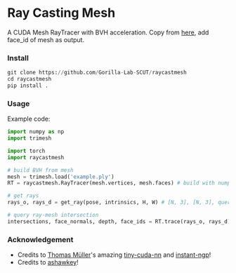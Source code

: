 # Ray Casting Mesh

A CUDA Mesh RayTracer with BVH acceleration.
Copy from [here](https://github.com/ashawkey/raytracing), add face_id of mesh as output.


### Install

```python
git clone https://github.com/Gorilla-Lab-SCUT/raycastmesh
cd raycastmesh
pip install .
```

### Usage

Example code:

```python
import numpy as np
import trimesh

import torch
import raycastmesh

# build BVH from mesh
mesh = trimesh.load('example.ply')
RT = raycastmesh.RayTracer(mesh.vertices, mesh.faces) # build with numpy.ndarray

# get rays
rays_o, rays_d = get_ray(pose, intrinsics, H, W) # [N, 3], [N, 3], query with torch.Tensor (on cuda)

# query ray-mesh intersection
intersections, face_normals, depth, face_ids = RT.trace(rays_o, rays_d) # [N, 3], [N, 3], [N,], [N,]
```

### Acknowledgement

* Credits to [Thomas Müller](https://tom94.net/)'s amazing [tiny-cuda-nn](https://github.com/NVlabs/tiny-cuda-nn) and [instant-ngp](https://github.com/NVlabs/instant-ngp)!
* Credits to [ashawkey](https://github.com/ashawkey/raytracing)!